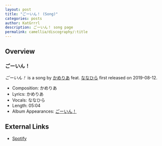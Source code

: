 ```yaml
---
layout: post
title: "ごーいん！ (Song)"
categories: posts
author: KatGrrrl
description: ごーいん！ song page
permalink: camellia/discography/:title
---
```


## Overview

### ごーいん！

*ごーいん！* is a song by [かめりあ](<{% link postsWiki/_posts/2023-12-10-camellia.md %}>) feat. [ななひら](#) first released on 2019-08-12.

* Composition: かめりあ
* Lyrics: かめりあ
* Vocals: ななひら
* Length: 05:04
* Album Appearances: [ごーいん！](<{% link postsInclude/_posts/camellia/albums/Goin/2023-12-21-Goin.md %}>)

## External Links

* [Spotify](https://open.spotify.com/track/7MzqWew1KSBZYafTe2LMrU?si=9dd03eabae93473a)
